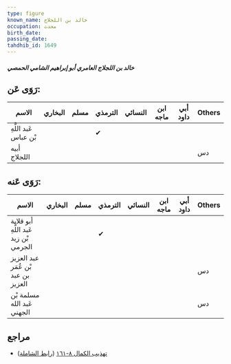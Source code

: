```yaml
---
type: figure
known_name: خالد بن اللجلاج
occupation: محدث
birth_date:
passing_date:
tahdhib_id: 1649
---
```

##### خالد بن اللجلاج العامري أبو إبراهيم الشامي الحمصي

## رَوَى عَن:
| الاسم                 | البخاري | مسلم | الترمذي | النسائي | ابن ماجه | أبي داود | Others |
| --------------------- | ------- | ---- | ------- | ------- | -------- | -------- | ------ |
| عَبد اللَّهِ بْن عباس |         |      | ✔       |         |          |          |        |
| أبيه اللجلاج          |         |      |         |         |          |          | دس     |
## رَوَى عَنه:
| الاسم                                 | البخاري | مسلم | الترمذي | النسائي | ابن ماجه | أبي داود | Others |
| ------------------------------------- | ------- | ---- | ------- | ------- | -------- | -------- | ------ |
| أبو قلابة عَبد اللَّهِ بْن زيد الجرمي |         |      | ✔       |         |          |          |        |
| عبد العزيز بْن عُمَر بن عبد العزيز    |         |      |         |         |          |          | دس     |
| مسلمة بْن عَبد الله الجهني            |         |      |         |         |          |          | دس     |
## مراجع
- [تهذيب الكمال ٨-١٦١](obsidian://open?vault=Tahdhib-al-Kamal&file=Figures/١٦٤٩-خالد%20بن%20اللجلاج%20العامري%20أبو%20إبراهيم%20الشامي%20الحمصي) ([رابط الشاملة](https://shamela.ws/book/3722/3872))